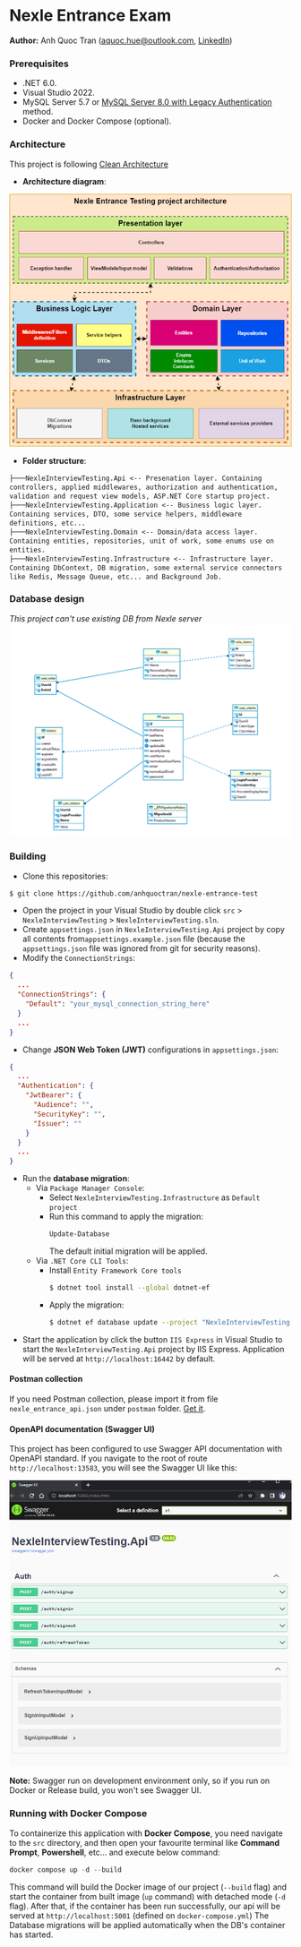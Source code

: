 # Nexle Entrance Exam

**Author:** Anh Quoc Tran ([aquoc.hue@outlook.com](mailto:aquoc.hue@outlook.com), [LinkedIn](https://www.linkedin.com/in/anhquoc96/))

### Prerequisites
- .NET 6.0.
- Visual Studio 2022.
- MySQL Server 5.7 or [MySQL Server 8.0 with Legacy Authentication](https://dev.mysql.com/doc/mysql-installer/en/server-authentication-method.html) method.
- Docker and Docker Compose (optional).

### Architecture

This project is following [Clean Architecture](https://www.amazon.com/Clean-Architecture-Craftsmans-Software-Structure/dp/0134494164)
- **Architecture diagram**:

![nexle_test_architecture](images/nexle_architecture.drawio.png)

- **Folder structure**:

```
├───NexleInterviewTesting.Api <-- Presenation layer. Containing controllers, applied middlewares, authorization and authentication, validation and request view models, ASP.NET Core startup project.
├───NexleInterviewTesting.Application <-- Business logic layer. Containing services, DTO, some service helpers, middleware definitions, etc...
├───NexleInterviewTesting.Domain <-- Domain/data access layer. Containing entities, repositories, unit of work, some enums use on entities.
├───NexleInterviewTesting.Infrastructure <-- Infrastructure layer. Containing DbContext, DB migration, some external service connectors like Redis, Message Queue, etc... and Background Job.
```

### Database design
*This project can't use existing DB from Nexle server*
![db_diagram](images/database_diagram.png)

### Building

- Clone this repositories:
```sh
$ git clone https://github.com/anhquoctran/nexle-entrance-test
```
- Open the project in your Visual Studio by double click `src` > `NexleInterviewTesting` > `NexleInterviewTesting.sln`.
- Create `appsettings.json` in `NexleInterviewTesting.Api` project by copy all contents from`appsettings.example.json` file (because the `appsettings.json` file was ignored from git for security reasons).
- Modify the `ConnectionStrings`:

```json
{
  ...
  "ConnectionStrings": {
    "Default": "your_mysql_connection_string_here"
  }
  ...
}
```
- Change **JSON Web Token (JWT)** configurations in `appsettings.json`:

```json
{
  ...
  "Authentication": {
    "JwtBearer": {
      "Audience": "",
      "SecurityKey": "",
      "Issuer": ""
    }
  }
  ...
}
```
- Run the **database migration**:
  - Via `Package Manager Console`:
    -  Select `NexleInterviewTesting.Infrastructure` as `Default project`
    - Run this command to apply the migration:
      ```powershell
      Update-Database
      ```
      The default initial migration will be applied.
  - Via `.NET Core CLI Tools`:
    - Install `Entity Framework Core tools`
      ```bash
      $ dotnet tool install --global dotnet-ef
      ```
    - Apply the migration:
      ```bash
      $ dotnet ef database update --project "NexleInterviewTesting.Infrastructure/NexleInterviewTesting.Infrastructure.csproj" --startup-project "NexleInterviewTesting.Api/NexleInterviewTesting.Api.csproj"
      ```
- Start the application by click the button `IIS Express` in Visual Studio to start the `NexleInterviewTesting.Api` project by IIS Express. Application will be served at `http://localhost:16442` by default.

#### Postman collection
If you need Postman collection, please import it from file `nexle_entrance_api.json` under `postman` folder. <a href="postman/nexle_entrance_api.json" target="_blank">Get it</a>.

#### OpenAPI documentation (Swagger UI)
This project has been configured to use Swagger API documentation with OpenAPI standard. If you navigate to the root of route `http://localhost:13583`, you will see the Swagger UI like this:

![swagger_ui](images/Screenshot_1.png)

**Note:** Swagger run on development environment only, so if you run on Docker or Release build, you won't see Swagger UI.

### Running with Docker Compose

To containerize this application with **Docker Compose**, you need navigate to the `src` directory, and then open your favourite terminal like **Command Prompt**, **Powershell**, etc... and execute below command:

```powershell
docker compose up -d --build
```
This command will build the Docker image of our project (`--build` flag) and start the container from built image (`up` command) with detached mode (`-d` flag). After that, if the container has been run successfully, our api will be served at `http://localhost:5001` (defined on `docker-compose.yml`)
The Database migrations will be applied automatically when the DB's container has started.


